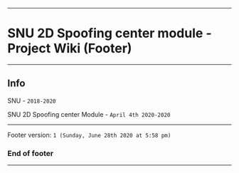 
***

# SNU 2D Spoofing center module - Project Wiki (Footer)

***

## Info

SNU - `2018-2020`

SNU 2D Spoofing center Module - `April 4th 2020-2020`

***

Footer version: `1 (Sunday, June 28th 2020 at 5:58 pm)`

### End of footer

***
